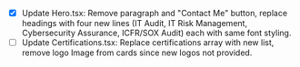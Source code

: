 - [x] Update Hero.tsx: Remove paragraph and "Contact Me" button, replace headings with four new lines (IT Audit, IT Risk Management, Cybersecurity Assurance, ICFR/SOX Audit) each with same font styling.
- [ ] Update Certifications.tsx: Replace certifications array with new list, remove logo Image from cards since new logos not provided.
